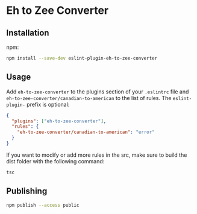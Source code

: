 # Eh to Zee Converter

## Installation

npm:

```bash
npm install --save-dev eslint-plugin-eh-to-zee-converter
```

## Usage

Add `eh-to-zee-converter` to the plugins section of your `.eslintrc` file and `eh-to-zee-converter/canadian-to-american` to the list of rules. The `eslint-plugin-` prefix is optional:

```json
{
  "plugins": ["eh-to-zee-converter"],
  "rules": {
    "eh-to-zee-converter/canadian-to-american": "error"
  }
}
```

If you want to modify or add more rules in the src, make sure to build the dist folder with the following command:

```bash
tsc
```

## Publishing

```bash
npm publish --access public
```
